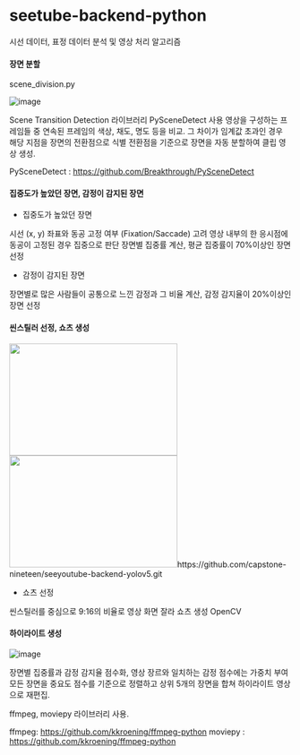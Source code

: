 # seetube-backend-python
시선 데이터, 표정 데이터 분석 및 영상 처리 알고리즘

#### 장면 분할
scene_division.py

![image](https://github.com/capstone-nineteen/seetube-backend-python/assets/71063214/429481eb-cb64-4602-a87a-8b37a95bafa4)


Scene Transition Detection 라이브러리 PySceneDetect 사용
영상을 구성하는 프레임들 중 연속된 프레임의 색상, 채도, 명도 등을 비교. 그 차이가 임계값 초과인 경우 해당 지점을 장면의 전환점으로 식별
전환점을 기준으로 장면을 자동 분할하여 클립 영상 생성.

PySceneDetect : https://github.com/Breakthrough/PySceneDetect

#### 집중도가 높았던 장면, 감정이 감지된 장면



- 집중도가 높았던 장면

시선 (x, y) 좌표와 동공 고정 여부 (Fixation/Saccade) 고려 영상 내부의 한 응시점에 동공이 고정된 경우 집중으로 판단 
장면별 집중률 계산, 평균 집중률이 70%이상인 장면 선정

- 감정이 감지된 장면

장면별로 많은 사람들이 공통으로 느낀 감정과 그 비율 계산, 감정 감지율이 20%이상인 장면 선정

#### 씬스틸러 선정, 쇼츠 생성

<img src="https://assets.website-files.com/5f6bc60e665f54db361e52a9/5f6bc60e665f546a6b1e5400_logo_yolo.png" height="200px" width="300px">
<img src="https://blog.kakaocdn.net/dn/uvneX/btqC4tkVgbD/jmfu1Z5MKiK0w45DPU2vwK/img.png", height="200px" width="300px>


- 씬스틸러 선정

딥러닝 기반 객체 탐지 모델, YOLOv5사용. 선정된 장면 영상에서 객체 데이터 수집
매 프레임마다 등장하는 객체들의 바운딩 박스 좌표 저장. 시선 클러스터링에는 DBSCAN 알고리즘 사용. 다량의 시선 데이터를 밀도 기반으로 클러스터링
가장 많은 시선을 포함하는 클러스터의 바운딩 박스 계산하고 '시선이 가장 집중된 구역'으로 선정
이후 시선 집중 구역과 객체의 바운딩 박스의 교차 정도 계산, 가장 많이 교차하는 객체를 씬스틸러로 선정

Yolov5 : https://github.com/capstone-nineteen/seeyoutube-backend-yolov5.git

- 쇼츠 선정

씬스틸러를 중심으로 9:16의 비율로 영상 화면 잘라 쇼츠 생성
OpenCV



#### 하이라이트 생성

![image](https://github.com/capstone-nineteen/seetube-backend-python/assets/71063214/da6afba8-d589-4812-93db-14ca44f7ec47)


장면별 집중률과 감정 감지율 점수화, 영상 장르와 일치하는 감정 점수에는 가중치 부여
모든 장면을 중요도 점수를 기준으로 정렬하고 상위 5개의 장면을 합쳐 하이라이트 영상으로 재편집.

ffmpeg, moviepy 라이브러리 사용. 

ffmpeg: https://github.com/kkroening/ffmpeg-python
moviepy : https://github.com/kkroening/ffmpeg-python






